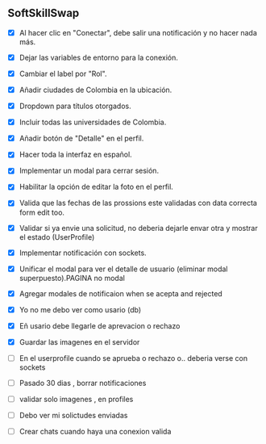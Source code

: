 ## SoftSkillSwap

- [x] Al hacer clic en "Conectar", debe salir una notificación y no hacer nada más.
- [x] Dejar las variables de entorno para la conexión.
- [x] Cambiar el label por "Rol".
- [x] Añadir ciudades de Colombia en la ubicación.
- [x] Dropdown para títulos otorgados.
- [x] Incluir todas las universidades de Colombia.
- [x] Añadir botón de "Detalle" en el perfil.
- [x] Hacer toda la interfaz en español.
- [x] Implementar un modal para cerrar sesión.
- [x] Habilitar la opción de editar la foto en el perfil.
- [x] Valida que las fechas de las prossions este validadas con data correcta form edit too.
- [x] Validar si ya envie una solicitud, no deberia dejarle envar otra y mostrar el estado (UserProfile)
- [x] Implementar notificación con sockets.
- [x] Unificar el modal para ver el detalle de usuario (eliminar modal superpuesto).PAGINA no modal
- [x] Agregar modales de notificaion when se acepta and rejected
- [x] Yo no me debo ver como usario (db)
- [x] Eñ usario debe llegarle de aprevacion o rechazo 
- [x] Guardar las imagenes en el servidor
- [ ] En el userprofile cuando se aprueba o rechazo o.. deberia verse con sockets
- [ ] Pasado 30 dias , borrar notificaciones 
- [ ] validar solo imagenes , en profiles
- [ ] Debo ver mi solictudes enviadas
- [ ] Crear chats cuando haya una conexion valida


